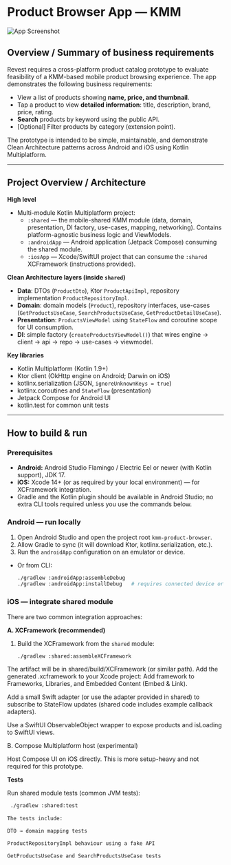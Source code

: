 # Product Browser App — KMM
![App Screenshot](https://github.com/anilkr1997/ProductBrowserApp/blob/main/Screenshot%202025-10-08%20at%201.58.32%E2%80%AFPM.png)

## Overview / Summary of business requirements
Revest requires a cross-platform product catalog prototype to evaluate feasibility of a KMM-based mobile product browsing experience. The app demonstrates the following business requirements:

- View a list of products showing **name, price, and thumbnail**.
- Tap a product to view **detailed information**: title, description, brand, price, rating.
- **Search** products by keyword using the public API.
- [Optional] Filter products by category (extension point).

The prototype is intended to be simple, maintainable, and demonstrate Clean Architecture patterns across Android and iOS using Kotlin Multiplatform.

---

## Project Overview / Architecture

**High level**
- Multi-module Kotlin Multiplatform project:
  - `:shared` — the mobile-shared KMM module (data, domain, presentation, DI factory, use-cases, mapping, networking). Contains platform-agnostic business logic and ViewModels.
  - `:androidApp` — Android application (Jetpack Compose) consuming the shared module.
  - `:iosApp` — Xcode/SwiftUI project that can consume the `:shared` XCFramework (instructions provided).

**Clean Architecture layers (inside `shared`)**
- **Data**: DTOs (`ProductDto`), Ktor `ProductApiImpl`, repository implementation `ProductRepositoryImpl`.
- **Domain**: domain models (`Product`), repository interfaces, use-cases (`GetProductsUseCase`, `SearchProductsUseCase`, `GetProductDetailUseCase`).
- **Presentation**: `ProductsViewModel` using `StateFlow` and coroutine scope for UI consumption.
- **DI**: simple factory (`createProductsViewModel()`) that wires engine → client → api → repo → use-cases → viewmodel.

**Key libraries**
- Kotlin Multiplatform (Kotlin 1.9+)
- Ktor client (OkHttp engine on Android; Darwin on iOS)
- kotlinx.serialization (JSON, `ignoreUnknownKeys = true`)
- kotlinx.coroutines and `StateFlow` (presentation)
- Jetpack Compose for Android UI
- kotlin.test for common unit tests

---

## How to build & run

### Prerequisites
- **Android:** Android Studio Flamingo / Electric Eel or newer (with Kotlin support), JDK 17.
- **iOS:** Xcode 14+ (or as required by your local environment) — for XCFramework integration.
- Gradle and the Kotlin plugin should be available in Android Studio; no extra CLI tools required unless you use the commands below.

### Android — run locally
1. Open Android Studio and open the project root `kmm-product-browser`.
2. Allow Gradle to sync (it will download Ktor, kotlinx.serialization, etc.).
3. Run the `androidApp` configuration on an emulator or device.
  - Or from CLI:
    ```bash
    ./gradlew :androidApp:assembleDebug
    ./gradlew :androidApp:installDebug   # requires connected device or emulator
    ```

### iOS — integrate shared module
There are two common integration approaches:

**A. XCFramework (recommended)**
1. Build the XCFramework from the `shared` module:
   ```bash
   ./gradlew :shared:assembleXCFramework

The artifact will be in shared/build/XCFramework (or similar path). Add the generated .xcframework to your Xcode project:
Add framework to Frameworks, Libraries, and Embedded Content (Embed & Link).

Add a small Swift adapter (or use the adapter provided in shared) to subscribe to StateFlow updates (shared code includes example callback adapters).

Use a SwiftUI ObservableObject wrapper to expose products and isLoading to SwiftUI views.

B. Compose Multiplatform host (experimental)

Host Compose UI on iOS directly. This is more setup-heavy and not required for this prototype.

**Tests**

Run shared module tests (common JVM tests):
   ```bash
    ./gradlew :shared:test
    
The tests include:

DTO → domain mapping tests

ProductRepositoryImpl behaviour using a fake API

GetProductsUseCase and SearchProductsUseCase tests
